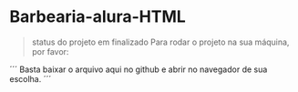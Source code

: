 # Barbearia-alura-HTML

>status do projeto em finalizado
Para rodar o projeto na sua máquina, por favor:

´´´
Basta baixar o arquivo aqui no github e abrir no navegador de sua escolha.
´´´
